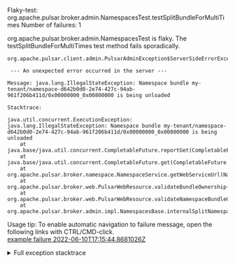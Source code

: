         
Flaky-test: org.apache.pulsar.broker.admin.NamespacesTest.testSplitBundleForMultiTimes
Number of failures: 1

org.apache.pulsar.broker.admin.NamespacesTest is flaky. The testSplitBundleForMultiTimes test method fails sporadically.

```
org.apache.pulsar.client.admin.PulsarAdminException$ServerSideErrorException:

 --- An unexpected error occurred in the server ---

Message: java.lang.IllegalStateException: Namespace bundle my-tenant/namespace-d642b0d0-2e74-427c-94ab-961f206b411d/0x00000000_0x00800000 is being unloaded

Stacktrace:

java.util.concurrent.ExecutionException: java.lang.IllegalStateException: Namespace bundle my-tenant/namespace-d642b0d0-2e74-427c-94ab-961f206b411d/0x00000000_0x00800000 is being unloaded
	at java.base/java.util.concurrent.CompletableFuture.reportGet(CompletableFuture.java:395)
	at java.base/java.util.concurrent.CompletableFuture.get(CompletableFuture.java:2022)
	at org.apache.pulsar.broker.namespace.NamespaceService.getWebServiceUrl(NamespaceService.java:267)
	at org.apache.pulsar.broker.web.PulsarWebResource.validateBundleOwnership(PulsarWebResource.java:527)
	at org.apache.pulsar.broker.web.PulsarWebResource.validateNamespaceBundleOwnership(PulsarWebResource.java:496)
	at org.apache.pulsar.broker.admin.impl.NamespacesBase.internalSplitNamespaceBundle(NamespacesBase.java:1125)
```

Usage tip: To enable automatic navigation to failure message, open the following links with CTRL/CMD-click.  
[example failure 2022-06-10T17:15:44.8681026Z](https://github.com/apache/pulsar/runs/6834700300?check_suite_focus=true#step:9:2969)  


<details>
<summary>Full exception stacktrace</summary>
<code><pre>
org.apache.pulsar.client.admin.PulsarAdminException$ServerSideErrorException:

 --- An unexpected error occurred in the server ---

Message: java.lang.IllegalStateException: Namespace bundle my-tenant/namespace-d642b0d0-2e74-427c-94ab-961f206b411d/0x00000000_0x00800000 is being unloaded

Stacktrace:

java.util.concurrent.ExecutionException: java.lang.IllegalStateException: Namespace bundle my-tenant/namespace-d642b0d0-2e74-427c-94ab-961f206b411d/0x00000000_0x00800000 is being unloaded
	at java.base/java.util.concurrent.CompletableFuture.reportGet(CompletableFuture.java:395)
	at java.base/java.util.concurrent.CompletableFuture.get(CompletableFuture.java:2022)
	at org.apache.pulsar.broker.namespace.NamespaceService.getWebServiceUrl(NamespaceService.java:267)
	at org.apache.pulsar.broker.web.PulsarWebResource.validateBundleOwnership(PulsarWebResource.java:527)
	at org.apache.pulsar.broker.web.PulsarWebResource.validateNamespaceBundleOwnership(PulsarWebResource.java:496)
	at org.apache.pulsar.broker.admin.impl.NamespacesBase.internalSplitNamespaceBundle(NamespacesBase.java:1125)
	at org.apache.pulsar.broker.admin.v2.Namespaces.splitNamespaceBundle(Namespaces.java:575)
	at org.glassfish.jersey.server.model.internal.ResourceMethodInvocationHandlerFactory.lambda$static$0(ResourceMethodInvocationHandlerFactory.java:52)
	at org.glassfish.jersey.server.model.internal.AbstractJavaResourceMethodDispatcher$1.run(AbstractJavaResourceMethodDispatcher.java:124)
	at org.glassfish.jersey.server.model.internal.AbstractJavaResourceMethodDispatcher.invoke(AbstractJavaResourceMethodDispatcher.java:167)
	at org.glassfish.jersey.server.model.internal.JavaResourceMethodDispatcherProvider$VoidOutInvoker.doDispatch(JavaResourceMethodDispatcherProvider.java:159)
	at org.glassfish.jersey.server.model.internal.AbstractJavaResourceMethodDispatcher.dispatch(AbstractJavaResourceMethodDispatcher.java:79)
	at org.glassfish.jersey.server.model.ResourceMethodInvoker.invoke(ResourceMethodInvoker.java:475)
	at org.glassfish.jersey.server.model.ResourceMethodInvoker.apply(ResourceMethodInvoker.java:397)
	at org.glassfish.jersey.server.model.ResourceMethodInvoker.apply(ResourceMethodInvoker.java:81)
	at org.glassfish.jersey.server.ServerRuntime$1.run(ServerRuntime.java:255)
	at org.glassfish.jersey.internal.Errors$1.call(Errors.java:248)
	at org.glassfish.jersey.internal.Errors$1.call(Errors.java:244)
	at org.glassfish.jersey.internal.Errors.process(Errors.java:292)
	at org.glassfish.jersey.internal.Errors.process(Errors.java:274)
	at org.glassfish.jersey.internal.Errors.process(Errors.java:244)
	at org.glassfish.jersey.process.internal.RequestScope.runInScope(RequestScope.java:265)
	at org.glassfish.jersey.server.ServerRuntime.process(ServerRuntime.java:234)
	at org.glassfish.jersey.server.ApplicationHandler.handle(ApplicationHandler.java:680)
	at org.glassfish.jersey.servlet.WebComponent.serviceImpl(WebComponent.java:394)
	at org.glassfish.jersey.servlet.WebComponent.service(WebComponent.java:346)
	at org.glassfish.jersey.servlet.ServletContainer.service(ServletContainer.java:366)
	at org.glassfish.jersey.servlet.ServletContainer.service(ServletContainer.java:319)
	at org.glassfish.jersey.servlet.ServletContainer.service(ServletContainer.java:205)
	at org.eclipse.jetty.servlet.ServletHolder.handle(ServletHolder.java:799)
	at org.eclipse.jetty.servlet.ServletHandler$ChainEnd.doFilter(ServletHandler.java:1626)
	at org.apache.pulsar.broker.web.ResponseHandlerFilter.doFilter(ResponseHandlerFilter.java:67)
	at org.eclipse.jetty.servlet.FilterHolder.doFilter(FilterHolder.java:193)
	at org.eclipse.jetty.servlet.ServletHandler$Chain.doFilter(ServletHandler.java:1601)
	at org.eclipse.jetty.servlet.ServletHandler.doHandle(ServletHandler.java:548)
	at org.eclipse.jetty.server.handler.ScopedHandler.nextHandle(ScopedHandler.java:233)
	at org.eclipse.jetty.server.session.SessionHandler.doHandle(SessionHandler.java:1624)
	at org.eclipse.jetty.server.handler.ScopedHandler.nextHandle(ScopedHandler.java:233)
	at org.eclipse.jetty.server.handler.ContextHandler.doHandle(ContextHandler.java:1434)
	at org.eclipse.jetty.server.handler.ScopedHandler.nextScope(ScopedHandler.java:188)
	at org.eclipse.jetty.servlet.ServletHandler.doScope(ServletHandler.java:501)
	at org.eclipse.jetty.server.session.SessionHandler.doScope(SessionHandler.java:1594)
	at org.eclipse.jetty.server.handler.ScopedHandler.nextScope(ScopedHandler.java:186)
	at org.eclipse.jetty.server.handler.ContextHandler.doScope(ContextHandler.java:1349)
	at org.eclipse.jetty.server.handler.ScopedHandler.handle(ScopedHandler.java:141)
	at org.eclipse.jetty.server.handler.ContextHandlerCollection.handle(ContextHandlerCollection.java:234)
	at org.eclipse.jetty.server.handler.HandlerCollection.handle(HandlerCollection.java:146)
	at org.eclipse.jetty.server.handler.StatisticsHandler.handle(StatisticsHandler.java:179)
	at org.eclipse.jetty.server.handler.HandlerWrapper.handle(HandlerWrapper.java:127)
	at org.eclipse.jetty.server.Server.handle(Server.java:516)
	at org.eclipse.jetty.server.HttpChannel.lambda$handle$1(HttpChannel.java:388)
	at org.eclipse.jetty.server.HttpChannel.dispatch(HttpChannel.java:633)
	at org.eclipse.jetty.server.HttpChannel.handle(HttpChannel.java:380)
	at org.eclipse.jetty.server.HttpConnection.onFillable(HttpConnection.java:277)
	at org.eclipse.jetty.io.AbstractConnection$ReadCallback.succeeded(AbstractConnection.java:311)
	at org.eclipse.jetty.io.FillInterest.fillable(FillInterest.java:105)
	at org.eclipse.jetty.io.ChannelEndPoint$1.run(ChannelEndPoint.java:104)
	at org.eclipse.jetty.util.thread.strategy.EatWhatYouKill.runTask(EatWhatYouKill.java:338)
	at org.eclipse.jetty.util.thread.strategy.EatWhatYouKill.doProduce(EatWhatYouKill.java:315)
	at org.eclipse.jetty.util.thread.strategy.EatWhatYouKill.tryProduce(EatWhatYouKill.java:173)
	at org.eclipse.jetty.util.thread.strategy.EatWhatYouKill.run(EatWhatYouKill.java:131)
	at org.eclipse.jetty.util.thread.ReservedThreadExecutor$ReservedThread.run(ReservedThreadExecutor.java:386)
	at java.base/java.util.concurrent.ThreadPoolExecutor.runWorker(ThreadPoolExecutor.java:1128)
	at java.base/java.util.concurrent.ThreadPoolExecutor$Worker.run(ThreadPoolExecutor.java:628)
	at io.netty.util.concurrent.FastThreadLocalRunnable.run(FastThreadLocalRunnable.java:30)
	at java.base/java.lang.Thread.run(Thread.java:829)
Caused by: java.lang.IllegalStateException: Namespace bundle my-tenant/namespace-d642b0d0-2e74-427c-94ab-961f206b411d/0x00000000_0x00800000 is being unloaded
	at org.apache.pulsar.broker.namespace.NamespaceService.lambda$findBrokerServiceUrl$9(NamespaceService.java:412)
	at java.base/java.util.concurrent.CompletableFuture.uniAcceptNow(CompletableFuture.java:753)
	at java.base/java.util.concurrent.CompletableFuture.uniAcceptStage(CompletableFuture.java:731)
	at java.base/java.util.concurrent.CompletableFuture.thenAccept(CompletableFuture.java:2108)
	at org.apache.pulsar.broker.namespace.NamespaceService.lambda$findBrokerServiceUrl$13(NamespaceService.java:397)
	at org.apache.pulsar.common.util.collections.ConcurrentOpenHashMap$Section.put(ConcurrentOpenHashMap.java:404)
	at org.apache.pulsar.common.util.collections.ConcurrentOpenHashMap.computeIfAbsent(ConcurrentOpenHashMap.java:238)
	at org.apache.pulsar.broker.namespace.NamespaceService.findBrokerServiceUrl(NamespaceService.java:393)
	at org.apache.pulsar.broker.namespace.NamespaceService.internalGetWebServiceUrl(NamespaceService.java:272)
	at org.apache.pulsar.broker.namespace.NamespaceService.getWebServiceUrlAsync(NamespaceService.java:254)
	at org.apache.pulsar.broker.namespace.NamespaceService$MockitoMock$1321375052.getWebServiceUrlAsync$accessor$kZTnngkx(Unknown Source)
	at org.apache.pulsar.broker.namespace.NamespaceService$MockitoMock$1321375052$auxiliary$b9tPJzXG.call(Unknown Source)
	at org.mockito.internal.invocation.RealMethod$FromCallable$1.call(RealMethod.java:40)
	at org.mockito.internal.invocation.RealMethod$FromBehavior.invoke(RealMethod.java:62)
	at org.mockito.internal.invocation.InterceptedInvocation.callRealMethod(InterceptedInvocation.java:142)
	at org.mockito.internal.stubbing.answers.CallsRealMethods.answer(CallsRealMethods.java:45)
	at org.mockito.Answers.answer(Answers.java:99)
	at org.mockito.internal.handler.MockHandlerImpl.handle(MockHandlerImpl.java:110)
	at org.mockito.internal.handler.NullResultGuardian.handle(NullResultGuardian.java:29)
	at org.mockito.internal.handler.InvocationNotifierHandler.handle(InvocationNotifierHandler.java:34)
	at org.mockito.internal.creation.bytebuddy.MockMethodInterceptor.doIntercept(MockMethodInterceptor.java:82)
	at org.mockito.internal.creation.bytebuddy.MockMethodInterceptor.doIntercept(MockMethodInterceptor.java:56)
	at org.mockito.internal.creation.bytebuddy.MockMethodInterceptor$DispatcherDefaultingToRealMethod.interceptSuperCallable(MockMethodInterceptor.java:145)
	at org.apache.pulsar.broker.namespace.NamespaceService$MockitoMock$1321375052.getWebServiceUrlAsync(Unknown Source)
	at org.apache.pulsar.broker.namespace.NamespaceService.getWebServiceUrl(NamespaceService.java:266)
	at org.apache.pulsar.broker.namespace.NamespaceService$MockitoMock$1321375052.getWebServiceUrl$accessor$kZTnngkx(Unknown Source)
	at org.apache.pulsar.broker.namespace.NamespaceService$MockitoMock$1321375052$auxiliary$mzdLhjWB.call(Unknown Source)
	at org.mockito.internal.invocation.RealMethod$FromCallable$1.call(RealMethod.java:40)
	at org.mockito.internal.invocation.RealMethod$FromBehavior.invoke(RealMethod.java:62)
	at org.mockito.internal.invocation.InterceptedInvocation.callRealMethod(InterceptedInvocation.java:142)
	at org.mockito.internal.stubbing.answers.CallsRealMethods.answer(CallsRealMethods.java:45)
	at org.mockito.Answers.answer(Answers.java:99)
	at org.mockito.internal.handler.MockHandlerImpl.handle(MockHandlerImpl.java:110)
	at org.mockito.internal.handler.NullResultGuardian.handle(NullResultGuardian.java:29)
	at org.mockito.internal.handler.InvocationNotifierHandler.handle(InvocationNotifierHandler.java:34)
	at org.mockito.internal.creation.bytebuddy.MockMethodInterceptor.doIntercept(MockMethodInterceptor.java:82)
	at org.mockito.internal.creation.bytebuddy.MockMethodInterceptor.doIntercept(MockMethodInterceptor.java:56)
	at org.mockito.internal.creation.bytebuddy.MockMethodInterceptor$DispatcherDefaultingToRealMethod.interceptSuperCallable(MockMethodInterceptor.java:145)
	at org.apache.pulsar.broker.namespace.NamespaceService$MockitoMock$1321375052.getWebServiceUrl(Unknown Source)
	at org.apache.pulsar.broker.web.PulsarWebResource.validateBundleOwnership(PulsarWebResource.java:527)
	at org.apache.pulsar.broker.web.PulsarWebResource.validateNamespaceBundleOwnership(PulsarWebResource.java:496)
	at org.apache.pulsar.broker.admin.impl.NamespacesBase.internalSplitNamespaceBundle(NamespacesBase.java:1125)
	at org.apache.pulsar.broker.admin.v2.Namespaces.splitNamespaceBundle(Namespaces.java:575)
	at java.base/jdk.internal.reflect.NativeMethodAccessorImpl.invoke0(Native Method)
	at java.base/jdk.internal.reflect.NativeMethodAccessorImpl.invoke(NativeMethodAccessorImpl.java:62)
	at java.base/jdk.internal.reflect.DelegatingMethodAccessorImpl.invoke(DelegatingMethodAccessorImpl.java:43)
	at java.base/java.lang.reflect.Method.invoke(Method.java:566)
	... 59 more

	at org.apache.pulsar.client.admin.internal.BaseResource.getApiException(BaseResource.java:219)
	at org.apache.pulsar.client.admin.internal.BaseResource$1.failed(BaseResource.java:130)
	at org.glassfish.jersey.client.JerseyInvocation$1.failed(JerseyInvocation.java:882)
	at org.glassfish.jersey.client.JerseyInvocation$1.completed(JerseyInvocation.java:863)
	at org.glassfish.jersey.client.ClientRuntime.processResponse(ClientRuntime.java:229)
	at org.glassfish.jersey.client.ClientRuntime.access$200(ClientRuntime.java:62)
	at org.glassfish.jersey.client.ClientRuntime$2.lambda$response$0(ClientRuntime.java:173)
	at org.glassfish.jersey.internal.Errors$1.call(Errors.java:248)
	at org.glassfish.jersey.internal.Errors$1.call(Errors.java:244)
	at org.glassfish.jersey.internal.Errors.process(Errors.java:292)
	at org.glassfish.jersey.internal.Errors.process(Errors.java:274)
	at org.glassfish.jersey.internal.Errors.process(Errors.java:244)
	at org.glassfish.jersey.process.internal.RequestScope.runInScope(RequestScope.java:288)
	at org.glassfish.jersey.client.ClientRuntime$2.response(ClientRuntime.java:173)
	at org.apache.pulsar.client.admin.internal.http.AsyncHttpConnector.lambda$apply$1(AsyncHttpConnector.java:242)
	at java.base/java.util.concurrent.CompletableFuture.uniWhenComplete(CompletableFuture.java:859)
	at java.base/java.util.concurrent.CompletableFuture$UniWhenComplete.tryFire(CompletableFuture.java:837)
	at java.base/java.util.concurrent.CompletableFuture.postComplete(CompletableFuture.java:506)
	at java.base/java.util.concurrent.CompletableFuture.complete(CompletableFuture.java:2073)
	at org.apache.pulsar.client.admin.internal.http.AsyncHttpConnector.lambda$retryOperation$4(AsyncHttpConnector.java:284)
	at java.base/java.util.concurrent.CompletableFuture.uniWhenComplete(CompletableFuture.java:859)
	at java.base/java.util.concurrent.CompletableFuture$UniWhenComplete.tryFire(CompletableFuture.java:837)
	at java.base/java.util.concurrent.CompletableFuture.postComplete(CompletableFuture.java:506)
	at java.base/java.util.concurrent.CompletableFuture.complete(CompletableFuture.java:2073)
	at org.asynchttpclient.netty.NettyResponseFuture.loadContent(NettyResponseFuture.java:222)
	at org.asynchttpclient.netty.NettyResponseFuture.done(NettyResponseFuture.java:257)
	at org.asynchttpclient.netty.handler.AsyncHttpClientHandler.finishUpdate(AsyncHttpClientHandler.java:241)
	at org.asynchttpclient.netty.handler.HttpHandler.handleChunk(HttpHandler.java:114)
	at org.asynchttpclient.netty.handler.HttpHandler.handleRead(HttpHandler.java:143)
	at org.asynchttpclient.netty.handler.AsyncHttpClientHandler.channelRead(AsyncHttpClientHandler.java:78)
	at io.netty.channel.AbstractChannelHandlerContext.invokeChannelRead(AbstractChannelHandlerContext.java:379)
	at io.netty.channel.AbstractChannelHandlerContext.invokeChannelRead(AbstractChannelHandlerContext.java:365)
	at io.netty.channel.AbstractChannelHandlerContext.fireChannelRead(AbstractChannelHandlerContext.java:357)
	at io.netty.handler.codec.MessageToMessageDecoder.channelRead(MessageToMessageDecoder.java:103)
	at io.netty.channel.AbstractChannelHandlerContext.invokeChannelRead(AbstractChannelHandlerContext.java:379)
	at io.netty.channel.AbstractChannelHandlerContext.invokeChannelRead(AbstractChannelHandlerContext.java:365)
	at io.netty.channel.AbstractChannelHandlerContext.fireChannelRead(AbstractChannelHandlerContext.java:357)
	at io.netty.channel.CombinedChannelDuplexHandler$DelegatingChannelHandlerContext.fireChannelRead(CombinedChannelDuplexHandler.java:436)
	at io.netty.handler.codec.ByteToMessageDecoder.fireChannelRead(ByteToMessageDecoder.java:327)
	at io.netty.handler.codec.ByteToMessageDecoder.channelRead(ByteToMessageDecoder.java:299)
	at io.netty.channel.CombinedChannelDuplexHandler.channelRead(CombinedChannelDuplexHandler.java:251)
	at io.netty.channel.AbstractChannelHandlerContext.invokeChannelRead(AbstractChannelHandlerContext.java:379)
	at io.netty.channel.AbstractChannelHandlerContext.invokeChannelRead(AbstractChannelHandlerContext.java:365)
	at io.netty.channel.AbstractChannelHandlerContext.fireChannelRead(AbstractChannelHandlerContext.java:357)
	at io.netty.channel.DefaultChannelPipeline$HeadContext.channelRead(DefaultChannelPipeline.java:1410)
	at io.netty.channel.AbstractChannelHandlerContext.invokeChannelRead(AbstractChannelHandlerContext.java:379)
	at io.netty.channel.AbstractChannelHandlerContext.invokeChannelRead(AbstractChannelHandlerContext.java:365)
	at io.netty.channel.DefaultChannelPipeline.fireChannelRead(DefaultChannelPipeline.java:919)
	at io.netty.channel.nio.AbstractNioByteChannel$NioByteUnsafe.read(AbstractNioByteChannel.java:166)
	at io.netty.channel.nio.NioEventLoop.processSelectedKey(NioEventLoop.java:722)
	at io.netty.channel.nio.NioEventLoop.processSelectedKeysOptimized(NioEventLoop.java:658)
	at io.netty.channel.nio.NioEventLoop.processSelectedKeys(NioEventLoop.java:584)
	at io.netty.channel.nio.NioEventLoop.run(NioEventLoop.java:496)
	at io.netty.util.concurrent.SingleThreadEventExecutor$4.run(SingleThreadEventExecutor.java:995)
	at io.netty.util.internal.ThreadExecutorMap$2.run(ThreadExecutorMap.java:74)
	at io.netty.util.concurrent.FastThreadLocalRunnable.run(FastThreadLocalRunnable.java:30)
	at java.base/java.lang.Thread.run(Thread.java:829)
Caused by: javax.ws.rs.InternalServerErrorException: HTTP 500 java.lang.IllegalStateException: Namespace bundle my-tenant/namespace-d642b0d0-2e74-427c-94ab-961f206b411d/0x00000000_0x00800000 is being unloaded
	at org.glassfish.jersey.client.JerseyInvocation.convertToException(JerseyInvocation.java:960)
	at org.glassfish.jersey.client.JerseyInvocation.access$700(JerseyInvocation.java:82)
	... 54 more

</pre></code>
</details>

